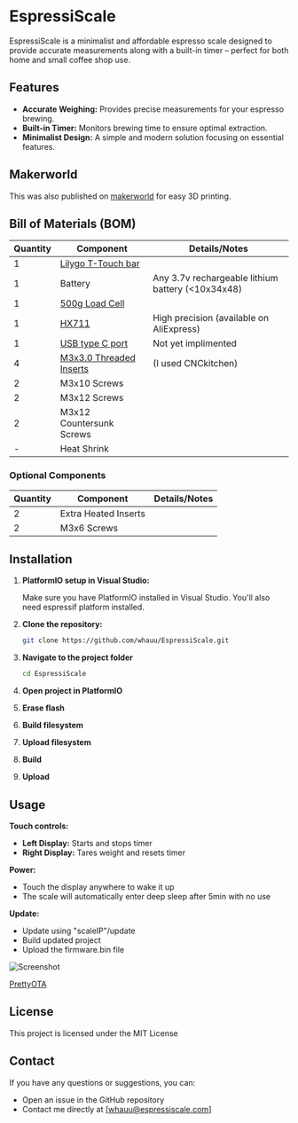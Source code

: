 # EspressiScale

EspressiScale is a minimalist and affordable espresso scale designed to provide accurate measurements along with a built-in timer – perfect for both home and small coffee shop use.

## Features

- **Accurate Weighing:** Provides precise measurements for your espresso brewing.
- **Built-in Timer:** Monitors brewing time to ensure optimal extraction.
- **Minimalist Design:** A simple and modern solution focusing on essential features.

## Makerworld
This was also published on [makerworld](https://makerworld.com/en/models/1212476-espressiscale-small-minimalist-espresso-scale#profileId-1227630) for easy 3D printing.

## Bill of Materials (BOM)

| Quantity | Component                   | Details/Notes                                      |
|----------|-----------------------------|----------------------------------------------------|
| 1        | [Lilygo T-Touch bar](https://lilygo.cc/products/t-touch-bar?variant=42880705102005)          |                                                    |
| 1        | Battery                     | Any 3.7v rechargeable lithium battery (<10x34x48)       |
| 1        | [500g Load Cell](https://www.aliexpress.com/item/1005006390450639.html?spm=a2g0o.productlist.main.1.140c3ad4i723T1&algo_pvid=c0719cfc-035d-4043-bfff-a19c34d26db9&algo_exp_id=c0719cfc-035d-4043-bfff-a19c34d26db9-0&pdp_ext_f=%7B%22order%22%3A%2214%22%2C%22eval%22%3A%221%22%7D&pdp_npi=4%40dis%21EUR%213.13%211.24%21%21%2124.03%219.53%21%40211b61bb17420425268903777eb948%2112000036996330117%21sea%21NO%210%21ABX&curPageLogUid=1wjYKMejCK7S&utparam-url=scene%3Asearch%7Cquery_from%3A)            |                                                    |
| 1        | [HX711](https://www.aliexpress.com/item/1005006293368575.html?spm=a2g0o.productlist.main.19.4b5474a6I3ualW&algo_pvid=8b13f76d-943b-4f75-8bf8-1741b29a8fbf&algo_exp_id=8b13f76d-943b-4f75-8bf8-1741b29a8fbf-9&pdp_ext_f=%7B%22order%22%3A%22487%22%2C%22eval%22%3A%221%22%7D&pdp_npi=4%40dis%21EUR%212.05%210.93%21%21%2115.75%217.18%21%40211b430817420419468811798eb8b9%2112000036639761167%21sea%21NO%210%21ABX&curPageLogUid=WayeqeRbhY4T&utparam-url=scene%3Asearch%7Cquery_from%3A)                     | High precision (available on AliExpress)           |
|1         | [USB type C port](https://a.aliexpress.com/_EyspPbK)             | Not yet implimented
| 4        | [M3x3.0 Threaded Inserts](https://cnckitchen.store/products/heat-set-insert-m3-x-3-short-version-100-pieces)     | (I used CNCkitchen)                                |
| 2        | M3x10 Screws                |                                                    |
| 2        | M3x12 Screws                |                                                    |
| 2        | M3x12 Countersunk Screws    |                                                    |
| -        | Heat Shrink                 |                                                    |

### Optional Components

| Quantity | Component                   | Details/Notes                                      |
|----------|-----------------------------|----------------------------------------------------|
| 2        | Extra Heated Inserts        |                                                    |
| 2        | M3x6 Screws                 |                                                    |



## Installation

1. **PlatformIO setup in Visual Studio:**

   Make sure you have PlatformIO installed in Visual Studio. You'll also need espressif platform installed.
   
3. **Clone the repository:**

   ```bash
   git clone https://github.com/whauu/EspressiScale.git

4. **Navigate to the project folder**

   ```bash
   cd EspressiScale

5. **Open project in PlatformIO**
   
6. **Erase flash**
   
7. **Build filesystem**
   
8. **Upload filesystem**
   
9. **Build**

10. **Upload**



## Usage
**Touch controls:**
- **Left Display:** Starts and stops timer
- **Right Display:** Tares weight and resets timer
  
**Power:**
  - Touch the display anywhere to wake it up
  - The scale will automatically enter deep sleep after 5min with no use

**Update:**
   - Update using "scaleIP"/update
   - Build updated project
   - Upload the firmware.bin file
     <p align="center">
<img src="https://github.com/user-attachments/assets/cd5b869b-26ec-4d18-aa3c-554c78ec7306" alt="Screenshot" />
</p>

[PrettyOTA](https://github.com/LostInCompilation/PrettyOTA.git)

## License
This project is licensed under the MIT License

## Contact
If you have any questions or suggestions, you can:
- Open an issue in the GitHub repository
- Contact me directly at [whauu@espressiscale.com]
